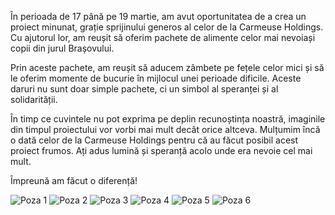 În perioada de 17 până pe 19 martie, am avut oportunitatea de a crea un proiect minunat, grație sprijinului generos al celor de la Carmeuse Holdings. Cu ajutorul lor, am reușit să oferim pachete de alimente celor mai nevoiași copii din jurul Brașovului.

Prin aceste pachete, am reușit să aducem zâmbete pe fețele celor mici și să le oferim momente de bucurie în mijlocul unei perioade dificile. Aceste daruri nu sunt doar simple pachete, ci un simbol al speranței și al solidarității.

În timp ce cuvintele nu pot exprima pe deplin recunoștința noastră, imaginile din timpul proiectului vor vorbi mai mult decât orice altceva. Mulțumim încă o dată celor de la Carmeuse Holdings pentru că au făcut posibil acest proiect frumos. Ați adus lumină și speranță acolo unde era nevoie cel mai mult.

Împreună am făcut o diferență!

![Poza 1](image1)
![Poza 2](image2)
![Poza 3](image3)
![Poza 4](image4)
![Poza 5](image5)
![Poza 6](image6)
